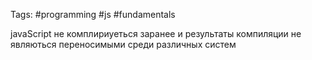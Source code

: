 Tags: #programming #js #fundamentals 

javaScript не комплириуеться заранее и результаты компиляции не являються переносимыми среди различных систем